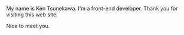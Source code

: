 My name is Ken Tsunekawa. I'm a front-end developer.
Thank you for visiting this web site.

Nice to meet you.
